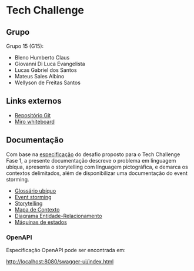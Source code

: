 # Tech Challenge

## Grupo

Grupo 15 (G15):

- Bleno Humberto Claus
- Giovanni Di Luca Evangelista
- Lucas Gabriel dos Santos
- Mateus Sales Albino
- Wellyson de Freitas Santos

## Links externos

- [Repositório Git](https://github.com/FIAP-3SOAT-G15/tech-challenge)
- [Miro whiteboard](https://miro.com/app/board/uXjVMqdH21Q=/?share_link_id=101165721616)

## Documentação

Com base na [especificação](spec.md) do desafio proposto para o Tech Challenge Fase 1, a presente documentação descreve o problema em linguagem ubíqua, apresenta o storytelling com linguagem pictográfica, e demarca os contextos delimitados, além de disponibilizar uma documentação do event storming.

- [Glossário ubíquo](glossary.md)
- [Event storming](event-storming.md)
- [Storytelling](storytelling.md)
- [Mapa de Contexto](context-map.md)
- [Diagrama Entidade-Relacionamento](schema.md)
- [Máquinas de estados](state-machines.md)

### OpenAPI

Especificação OpenAPI pode ser encontrada em:

[http://localhost:8080/swagger-ui/index.html](http://localhost:8080/swagger-ui/index.html)

